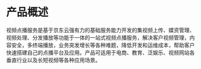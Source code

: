 
# 产品概述

视频点播服务是基于京东云强有力的基础服务能力开发的集视频上传、媒资管理、视频处理、分发播放等功能于一体的一站式视频点播服务，解决客户视频管理，内容安全，多终端播放，业务突发增长等各种难题，降低开发和运维成本，帮助客户快速搭建自己的点播平台及应用。产品可适用于电商、教育、泛娱乐、视频网站各垂直行业以及长短视频等各种应用场景。

